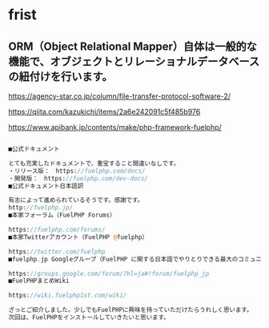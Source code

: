 
# frist

## ORM（Object Relational Mapper）自体は一般的な機能で、オブジェクトとリレーショナルデータベースの紐付けを行います。
https://agency-star.co.jp/column/file-transfer-protocol-software-2/

https://qiita.com/kazukichi/items/2a6e242091c5f485b976


https://www.apibank.jp/contents/make/php-framework-fuelphp/

```php

■公式ドキュメント

とても充実したドキュメントで、重宝すること間違いなしです。
・リリース版：　https://fuelphp.com/docs/
・開発版：　https://fuelphp.com/dev-docs/
■公式ドキュメント日本語訳

有志によって進められているそうです。感謝です。
http://fuelphp.jp/
■本家フォーラム（FuelPHP Forums）

https://fuelphp.com/forums/
■本家Twitterアカウント（FuelPHP @fuelphp）

https://twitter.com/fuelphp
■fuelphp.jp Googleグループ（FuelPHP に関する日本語でやりとりできる最大のコミュニティ）

https://groups.google.com/forum/?hl=ja#!forum/fuelphp_jp
■FuelPHPまとめWiki

https://wiki.fuelphp1st.com/wiki/

ざっとご紹介しました。少しでもFuelPHPに興味を持っていただけたらうれしく思います。
次回は、FuelPHPをインストールしていきたいと思います。

```
